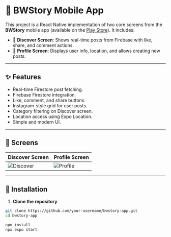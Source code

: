 # 📱 BWStory Mobile App

This project is a React Native implementation of two core screens from the **BWStory** mobile app (available on the [Play Store](https://play.google.com/store/apps/details?id=com.blackcoffer.bnews&hl=en_IN)). It includes:

- 📰 **Discover Screen**: Shows real-time posts from Firebase with like, share, and comment actions.
- 👤 **Profile Screen**: Displays user info, location, and allows creating new posts.

---

## ✨ Features

- Real-time Firestore post fetching.
- Firebase Firestore integration.
- Like, comment, and share buttons.
- Instagram-style grid for user posts.
- Category filtering on Discover screen.
- Location access using Expo Location.
- Simple and modern UI.

---

## 📸 Screens

| Discover Screen | Profile Screen |
|-----------------|----------------|
| ![Discover](assets/discover.png) | ![Profile](assets/profile.png) |

---

## 🔧 Installation

1. **Clone the repository**  
```bash
git clone https://github.com/your-username/bwstory-app.git
cd bwstory-app

npm install
npx expo start
